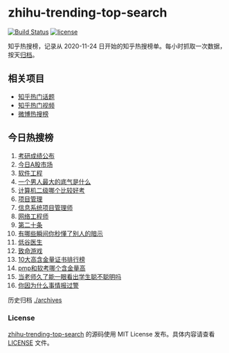 # zhihu-trending-top-search

[![Build Status](https://github.com/justjavac/zhihu-trending-top-search/workflows/ci/badge.svg?branch=main)](https://github.com/justjavac/zhihu-trending-top-search/actions)
[![license](https://img.shields.io/github/license/justjavac/zhihu-trending-top-search)](https://github.com/justjavac/zhihu-trending-top-search/blob/main/LICENSE)

知乎热搜榜，记录从 2020-11-24 日开始的知乎热搜榜单。每小时抓取一次数据，按天[归档](./archives)。

## 相关项目

- [知乎热门话题](https://github.com/justjavac/zhihu-trending-hot-questions)
- [知乎热门视频](https://github.com/justjavac/zhihu-trending-hot-video)
- [微博热搜榜](https://github.com/justjavac/weibo-trending-hot-search)

## 今日热搜榜

<!-- BEGIN -->
<!-- 最后更新时间 Mon Feb 26 2024 16:09:58 GMT+0800 (China Standard Time) -->

1. [考研成绩公布](https://www.zhihu.com/search?q=%E8%80%83%E7%A0%94%E6%88%90%E7%BB%A9%E5%85%AC%E5%B8%83)
1. [今日A股市场](https://www.zhihu.com/search?q=%E4%BB%8A%E6%97%A5A%E8%82%A1%E5%B8%82%E5%9C%BA)
1. [软件工程](https://www.zhihu.com/search?q=%E8%BD%AF%E4%BB%B6%E5%B7%A5%E7%A8%8B)
1. [一个男人最大的底气是什么](https://www.zhihu.com/search?q=%E4%B8%80%E4%B8%AA%E7%94%B7%E4%BA%BA%E6%9C%80%E5%A4%A7%E7%9A%84%E5%BA%95%E6%B0%94%E6%98%AF%E4%BB%80%E4%B9%88)
1. [计算机二级哪个比较好考](https://www.zhihu.com/search?q=%E8%AE%A1%E7%AE%97%E6%9C%BA%E4%BA%8C%E7%BA%A7%E5%93%AA%E4%B8%AA%E6%AF%94%E8%BE%83%E5%A5%BD%E8%80%83)
1. [项目管理](https://www.zhihu.com/search?q=%E9%A1%B9%E7%9B%AE%E7%AE%A1%E7%90%86)
1. [信息系统项目管理师](https://www.zhihu.com/search?q=%E4%BF%A1%E6%81%AF%E7%B3%BB%E7%BB%9F%E9%A1%B9%E7%9B%AE%E7%AE%A1%E7%90%86%E5%B8%88)
1. [网络工程师](https://www.zhihu.com/search?q=%E7%BD%91%E7%BB%9C%E5%B7%A5%E7%A8%8B%E5%B8%88)
1. [第二十条](https://www.zhihu.com/search?q=%E7%AC%AC%E4%BA%8C%E5%8D%81%E6%9D%A1)
1. [有哪些瞬间你秒懂了别人的暗示](https://www.zhihu.com/search?q=%E6%9C%89%E5%93%AA%E4%BA%9B%E7%9E%AC%E9%97%B4%E4%BD%A0%E7%A7%92%E6%87%82%E4%BA%86%E5%88%AB%E4%BA%BA%E7%9A%84%E6%9A%97%E7%A4%BA)
1. [低谷医生](https://www.zhihu.com/search?q=%E4%BD%8E%E8%B0%B7%E5%8C%BB%E7%94%9F)
1. [致命游戏](https://www.zhihu.com/search?q=%E8%87%B4%E5%91%BD%E6%B8%B8%E6%88%8F)
1. [10大高含金量证书排行榜](https://www.zhihu.com/search?q=10%E5%A4%A7%E9%AB%98%E5%90%AB%E9%87%91%E9%87%8F%E8%AF%81%E4%B9%A6%E6%8E%92%E8%A1%8C%E6%A6%9C)
1. [pmp和软考哪个含金量高](https://www.zhihu.com/search?q=pmp%E5%92%8C%E8%BD%AF%E8%80%83%E5%93%AA%E4%B8%AA%E5%90%AB%E9%87%91%E9%87%8F%E9%AB%98)
1. [当老师久了能一眼看出学生聪不聪明吗](https://www.zhihu.com/search?q=%E5%BD%93%E8%80%81%E5%B8%88%E4%B9%85%E4%BA%86%E8%83%BD%E4%B8%80%E7%9C%BC%E7%9C%8B%E5%87%BA%E5%AD%A6%E7%94%9F%E8%81%AA%E4%B8%8D%E8%81%AA%E6%98%8E%E5%90%97)
1. [你因为什么事情报过警](https://www.zhihu.com/search?q=%E4%BD%A0%E5%9B%A0%E4%B8%BA%E4%BB%80%E4%B9%88%E4%BA%8B%E6%83%85%E6%8A%A5%E8%BF%87%E8%AD%A6)

<!-- END -->

历史归档 [./archives](./archives)

### License

[zhihu-trending-top-search](https://github.com/justjavac/zhihu-trending-top-search) 的源码使用 MIT License
发布。具体内容请查看 [LICENSE](./LICENSE) 文件。
